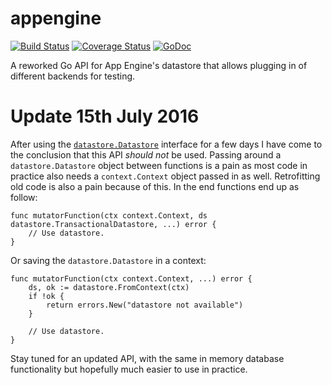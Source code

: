 # appengine

[![Build Status](https://travis-ci.org/qedus/appengine.svg?branch=master)](https://travis-ci.org/qedus/appengine) [![Coverage Status](https://coveralls.io/repos/github/qedus/appengine/badge.svg?branch=master)](https://coveralls.io/github/qedus/appengine?branch=master) [![GoDoc](https://godoc.org/github.com/qedus/appengine/datastore?status.png)](https://godoc.org/github.com/qedus/appengine/datastore)

A reworked Go API for App Engine's datastore that allows plugging in of different backends for testing.

# Update 15th July 2016

After using the [`datastore.Datastore`](https://godoc.org/github.com/qedus/appengine/datastore#Datastore) interface for a few days I have come to the conclusion that this API *should not* be used. Passing around a `datastore.Datastore` object between functions is a pain as most code in practice also needs a `context.Context` object passed in as well. Retrofitting old code is also a pain because of this. In the end functions end up as follow:

```
func mutatorFunction(ctx context.Context, ds datastore.TransactionalDatastore, ...) error {
    // Use datastore.
}
```

Or saving the `datastore.Datastore` in a context:

```
func mutatorFunction(ctx context.Context, ...) error {
    ds, ok := datastore.FromContext(ctx)
    if !ok {
        return errors.New("datastore not available")
    }
    
    // Use datastore.
}
```

Stay tuned for an updated API, with the same in memory database functionality but hopefully much easier to use in practice.
